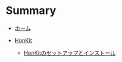 # Summary

* [ホーム](README.md)

* [HonKit](/HonKit/README.md)
    * [HonKitのセットアップとインストール](/HonKit/install.md)